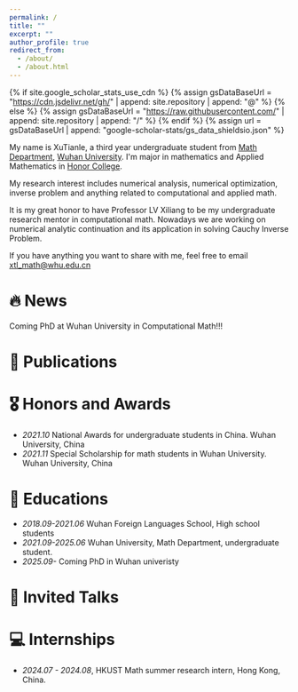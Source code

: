 ```yaml
---
permalink: /
title: ""
excerpt: ""
author_profile: true
redirect_from: 
  - /about/
  - /about.html
---
```


{% if site.google_scholar_stats_use_cdn %}
{% assign gsDataBaseUrl = "https://cdn.jsdelivr.net/gh/" | append: site.repository | append: "@" %}
{% else %}
{% assign gsDataBaseUrl = "https://raw.githubusercontent.com/" | append: site.repository | append: "/" %}
{% endif %}
{% assign url = gsDataBaseUrl | append: "google-scholar-stats/gs_data_shieldsio.json" %}

<span class='anchor' id='about-me'></span>

My name is XuTianle, a third year undergraduate student from [Math Department](https://maths.whu.edu.cn/), [Wuhan University](https://whu.edu.cn/). I'm major in mathematics and Applied Mathematics in [Honor College](https://hyxt.whu.edu.cn/).

My research interest includes numerical analysis, numerical optimization, inverse problem and anything related to computational and applied math. 

It is my great honor to have Professor LV Xiliang to be my undergraduate research mentor in computational math. Nowadays we are working on numerical analytic continuation and its application in solving Cauchy Inverse Problem.

If you have anything you want to share with me, feel free to email [xtl_math@whu.edu.cn](mailto:xtl_math@whu.edu.cn)

# 🔥 News
Coming PhD at Wuhan University in Computational Math!!!

# 📝 Publications 


# 🎖 Honors and Awards
- *2021.10* National Awards for undergraduate students in China. Wuhan University, China
- *2021.11* Special Scholarship for math students in Wuhan University. Wuhan University, China


# 📖 Educations
- *2018.09-2021.06* Wuhan Foreign Languages School, High school students
- *2021.09-2025.06* Wuhan University, Math Department, undergraduate student.
- *2025.09-* Coming PhD in Wuhan univeristy

# 💬 Invited Talks


# 💻 Internships
- *2024.07 - 2024.08*, HKUST Math summer research intern, Hong Kong, China.
